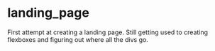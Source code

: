 # landing_page

First attempt at creating a landing page. Still getting used to creating flexboxes and figuring out where all the divs go.
